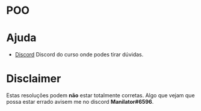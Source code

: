 # POO

# Ajuda

 * [Discord](https://discord.gg/m3kVwYM)
    Discord do curso onde podes tirar dúvidas.

# Disclaimer

Estas resoluções podem **não** estar totalmente corretas.
Algo que vejam que possa estar errado avisem me no discord **Manilator#6596**.
